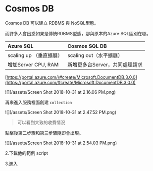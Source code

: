 # Cosmos DB

Cosmos DB 可以建立 RDBMS 與 NoSQL型態。

而許多人會困惑如果是傳統RDBMS型態，那與原本的Azure SQL區別在哪。

| Azure SQL | Cosmos SQL DB |
| :--- | :--- |
| scaling up （垂直擴展） | scaling out（水平擴展） |
| 增加Server CPU, RAM | 新增更多台Server，共同處理請求 |

[https://portal.azure.com/\#create/Microsoft.DocumentDB.3.0.0](https://portal.azure.com/#create/Microsoft.DocumentDB.3.0.0)

![](/assets/Screen Shot 2018-10-31 at 2.16.06 PM.png)

再來進入服務裡面創建 `collection`

![](/assets/Screen Shot 2018-10-31 at 2.47.52 PM.png)

> 可以看到大致的收費情況

點擊後第二步驟和第三步驟隨即會出現。

![](/assets/Screen Shot 2018-10-31 at 2.54.03 PM.png)

2.下載他的範例 script

3.進入 

